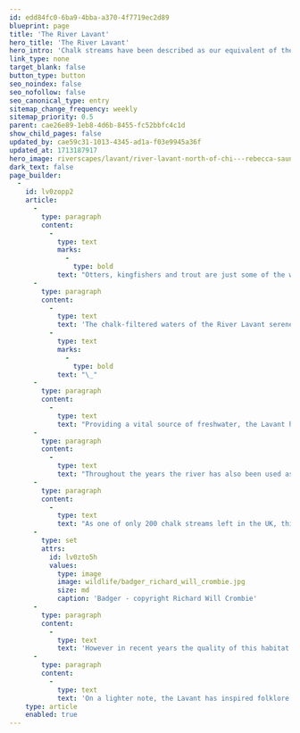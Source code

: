 ```yaml
---
id: edd84fc0-6ba9-4bba-a370-4f7719ec2d89
blueprint: page
title: 'The River Lavant'
hero_title: 'The River Lavant'
hero_intro: 'Chalk streams have been described as our equivalent of the Great Barrier Reef. The Lavant is one such chalk stream, modest in size but of immeasurable importance.'
link_type: none
target_blank: false
button_type: button
seo_noindex: false
seo_nofollow: false
seo_canonical_type: entry
sitemap_change_frequency: weekly
sitemap_priority: 0.5
parent: cae26e89-1eb8-4d6b-8455-fc52bbfc4c1d
show_child_pages: false
updated_by: cae59c31-1013-4345-ad1a-f03e9945a36f
updated_at: 1713187917
hero_image: riverscapes/lavant/river-lavant-north-of-chi---rebecca-saunders.jpg
dark_text: false
page_builder:
  -
    id: lv0zopp2
    article:
      -
        type: paragraph
        content:
          -
            type: text
            marks:
              -
                type: bold
            text: "Otters, kingfishers and trout are just some of the wildlife which call the River Lavant their home.\_"
      -
        type: paragraph
        content:
          -
            type: text
            text: 'The chalk-filtered waters of the River Lavant serenely carve a route from the peaceful village of East Dean, through Singleton, West Dean and Lavant, before winding their way around the city walls of historic Chichester and out to sea.'
          -
            type: text
            marks:
              -
                type: bold
            text: "\_"
      -
        type: paragraph
        content:
          -
            type: text
            text: "Providing a vital source of freshwater, the Lavant has played an important part in building the settlements around this rolling downland valley. Evidence suggests that humans have lived along the banks of the river for around 5000 years, using the water for daily life and farming.\_"
      -
        type: paragraph
        content:
          -
            type: text
            text: "Throughout the years the river has also been used as a way of transporting goods, mainly wool and grain, to different villages and of course to market in Chichester. Nowadays the most activity it sees is kayaking or canoeing, and fishing, but lots more people take solace on its banks through the many footpaths and bridleways, including part of the South Downs Way National Trail.\_"
      -
        type: paragraph
        content:
          -
            type: text
            text: "As one of only 200 chalk streams left in the UK, this precious river offers a haven for an abundance of wildlife. Fish species such as grayling, eels, pike and carp can be found here, while badgers, rabbits, foxes and deer rely on its fresh waters to quench their thirst.\_"
      -
        type: set
        attrs:
          id: lv0zto5h
          values:
            type: image
            image: wildlife/badger_richard_will_crombie.jpg
            size: md
            caption: 'Badger - copyright Richard Will Crombie'
      -
        type: paragraph
        content:
          -
            type: text
            text: 'However in recent years the quality of this habitat has been destroyed due to sewage being pumped into the river and pollution washing into the water from the adjacent farmland and roads. We need to act now to help prevent this precious wildlife haven from being lost completely.'
      -
        type: paragraph
        content:
          -
            type: text
            text: 'On a lighter note, the Lavant has inspired folklore through the years, with one story involving a mischievous water nymph named Lydian, who lived on the river playing tricks on local villagers. Rumor had it that she could be appeased by flowers or other little gifts laid at her favourite spot on the riverbank - we wonder where that might have been, and where yours might be?…'
    type: article
    enabled: true
---
```

